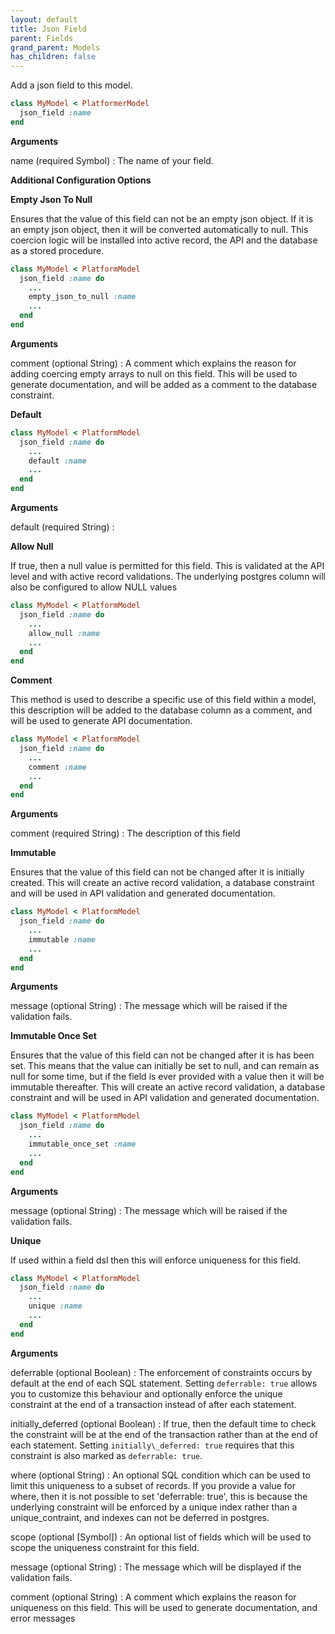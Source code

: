 ```yaml
---
layout: default
title: Json Field
parent: Fields
grand_parent: Models
has_children: false
---
```


Add a json field to this model.

```ruby
class MyModel < PlatformerModel
  json_field :name
end

```

**Arguments**

name (required Symbol)
:   The name of your field.

**Additional Configuration Options**

**Empty Json To Null**

Ensures that the value of this field can not be an empty json object.
If it is an empty json object, then it will be converted automatically
to null. This coercion logic will be installed into active record,
the API and the database as a stored procedure.

```ruby
class MyModel < PlatformModel
  json_field :name do
    ...
    empty_json_to_null :name
    ...
  end
end

```

**Arguments**

comment (optional String)
:   A comment which explains the reason for adding coercing empty arrays to null on this field. This will be used to generate documentation, and will be added as a comment to the database constraint.

**Default**

```ruby
class MyModel < PlatformModel
  json_field :name do
    ...
    default :name
    ...
  end
end

```

**Arguments**

default (required String)
:   

**Allow Null**

If true, then a null value is permitted for this field. This
is validated at the API level and with active record validations.
The underlying postgres column will also be configured to allow
NULL values

```ruby
class MyModel < PlatformModel
  json_field :name do
    ...
    allow_null :name
    ...
  end
end

```

**Comment**

This method is used to describe a specific use of this
field within a model, this description will be added to
the database column as a comment, and will be used to
generate API documentation.

```ruby
class MyModel < PlatformModel
  json_field :name do
    ...
    comment :name
    ...
  end
end

```

**Arguments**

comment (required String)
:   The description of this field

**Immutable**

Ensures that the value of this field can not be changed
after it is initially created. This will create an active
record validation, a database constraint and will be used
in API validation and generated documentation.

```ruby
class MyModel < PlatformModel
  json_field :name do
    ...
    immutable :name
    ...
  end
end

```

**Arguments**

message (optional String)
:   The message which will be raised if the validation fails.

**Immutable Once Set**

Ensures that the value of this field can not be changed
after it is has been set. This means that the value can
initially be set to null, and can remain as null for some
time, but if the field is ever provided with a value then
it will be immutable thereafter. This will create an active
record validation, a database constraint and will be used
in API validation and generated documentation.

```ruby
class MyModel < PlatformModel
  json_field :name do
    ...
    immutable_once_set :name
    ...
  end
end

```

**Arguments**

message (optional String)
:   The message which will be raised if the validation fails.

**Unique**

If used within a field dsl then this will enforce uniqueness for this
field.

```ruby
class MyModel < PlatformModel
  json_field :name do
    ...
    unique :name
    ...
  end
end

```

**Arguments**

deferrable (optional Boolean)
:   The enforcement of constraints occurs by default at the end of each SQL statement. Setting `deferrable: true` allows you to customize this behaviour and optionally enforce the unique constraint at the end of a transaction instead of after each statement.

initially\_deferred (optional Boolean)
:   If true, then the default time to check the constraint will be at the end of the transaction rather than at the end of each statement.  Setting `initially\_deferred: true` requires that this constraint is also marked as `deferrable: true`.

where (optional String)
:   An optional SQL condition which can be used to limit this uniqueness to a subset of records. If you provide a value for where, then it is not possible to set 'deferrable: true', this is because the underlying constraint will be enforced by a unique index rather than a unique\_contraint, and indexes can not be deferred in postgres.

scope (optional [Symbol])
:   An optional list of fields which will be used to scope the uniqueness constraint for this field.

message (optional String)
:   The message which will be displayed if the validation fails.

comment (optional String)
:   A comment which explains the reason for uniqueness on this field. This will be used to generate documentation, and error messages